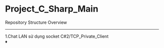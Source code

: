 # Project_C_Sharp_Main
Repository Structure Overview

---

1.Chat LAN sử dụng socket C#2/TCP_Private_Client
<br>
♦
